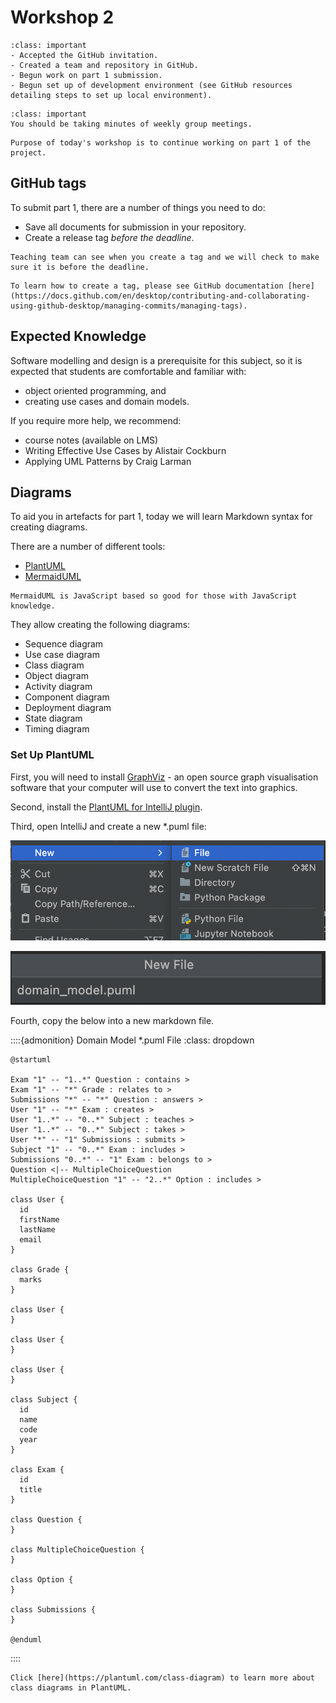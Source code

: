 # Workshop 2

```{admonition} By Now You Should Have
:class: important
- Accepted the GitHub invitation.
- Created a team and repository in GitHub.
- Begun work on part 1 submission.
- Begun set up of development environment (see GitHub resources detailing steps to set up local environment).
```

```{admonition} Reminder
:class: important
You should be taking minutes of weekly group meetings.
```

```{admonition} Today's Workshop
Purpose of today's workshop is to continue working on part 1 of the project.
```

## GitHub tags

To submit part 1, there are a number of things you need to do:

- Save all documents for submission in your repository.
- Create a release tag *before the deadline*.
```{caution}
Teaching team can see when you create a tag and we will check to make sure it is before the deadline.
```
```{note}
To learn how to create a tag, please see GitHub documentation [here](https://docs.github.com/en/desktop/contributing-and-collaborating-using-github-desktop/managing-commits/managing-tags).
```

## Expected Knowledge

Software modelling and design is a prerequisite for this subject, so it is expected that students are comfortable and familiar with:

- object oriented programming, and
- creating use cases and domain models.

If you require more help, we recommend:

- course notes (available on LMS)
- Writing Effective Use Cases by Alistair Cockburn
- Applying UML Patterns by Craig Larman

## Diagrams

To aid you in artefacts for part 1, today we will learn Markdown syntax for
creating diagrams.

There are a number of different tools:

- [PlantUML](https://plantuml.com)
- [MermaidUML](https://mermaid-js.github.io/mermaid/#/)

```{tip}
MermaidUML is JavaScript based so good for those with JavaScript knowledge.
```

They allow creating the following diagrams:

- Sequence diagram
- Use case diagram
- Class diagram
- Object diagram
- Activity diagram
- Component diagram
- Deployment diagram
- State diagram
- Timing diagram

### Set Up PlantUML

First, you will need to install [GraphViz](https://graphviz.org) - an open source graph visualisation software 
that your computer will use to convert the text into graphics.

Second, install the [PlantUML for IntelliJ plugin](https://plugins.jetbrains.com/plugin/7017-plantuml-integration).

Third, open IntelliJ and create a new *.puml file:

![](resources/new_file.png)

![](resources/puml.png)

Fourth, copy the below into a new markdown file.

::::{admonition} Domain Model *.puml File
:class: dropdown

```
@startuml

Exam "1" -- "1..*" Question : contains >
Exam "1" -- "*" Grade : relates to >
Submissions "*" -- "*" Question : answers >
User "1" -- "*" Exam : creates >
User "1..*" -- "0..*" Subject : teaches >
User "1..*" -- "0..*" Subject : takes >
User "*" -- "1" Submissions : submits >
Subject "1" -- "0..*" Exam : includes >
Submissions "0..*" -- "1" Exam : belongs to >
Question <|-- MultipleChoiceQuestion
MultipleChoiceQuestion "1" -- "2..*" Option : includes >

class User {
  id
  firstName
  lastName
  email
}

class Grade {
  marks
}

class User {
}

class User {
}

class User {
}

class Subject {
  id
  name
  code
  year
}

class Exam {
  id
  title
}

class Question {
}

class MultipleChoiceQuestion {
}

class Option {
}

class Submissions {
}

@enduml
```
::::

```{tip}
Click [here](https://plantuml.com/class-diagram) to learn more about class diagrams in PlantUML.
```
